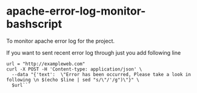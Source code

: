 # apache-error-log-monitor-bashscript
To monitor apache error log for the project. 

If you want to sent recent error log through just you add following line

```
url = "http://exampleweb.com"
curl -X POST -H 'Content-type: application/json' \
  --data "{'text':  \"Error has been occurred, Please take a look in following \n $(echo $line | sed "s/\"/'/g")\"}" \
  $url```

